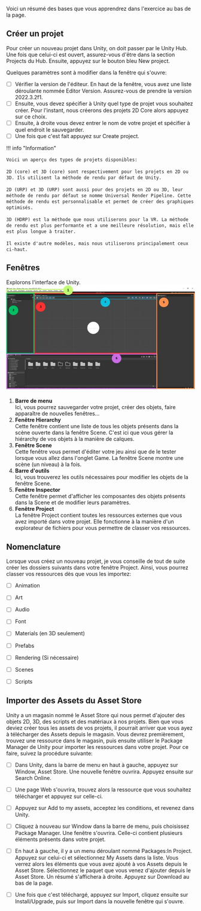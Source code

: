 

Voici un résumé des bases que vous apprendrez dans l'exercice au bas de la page.   
      

## Créer un projet
Pour créer un nouveau projet dans Unity, on doit passer par le Unity Hub. Une fois que celui-ci est ouvert, assurez-vous d'être dans la section Projects du Hub. Ensuite, appuyez sur le bouton bleu New project.      

Quelques paramètres sont à modifier dans la fenêtre qui s'ouvre:      

- [ ] Vérifier la version de l'éditeur. En haut de la fenêtre, vous avez une liste déroulante nommée Editor Version. Assurez-vous de prendre la version 2022.3.2f1.
- [ ] Ensuite, vous devez spécifier à Unity quel type de projet vous souhaitez créer. Pour l'instant, nous créerons des projets 2D Core alors appuyez sur ce choix.
- [ ] Ensuite, à droite vous devez entrer le nom de votre projet et spécifier à quel endroit le sauvegarder.
- [ ] Une fois que c'est fait appuyez sur Create project.

!!! info "Information"

    Voici un aperçu des types de projets disponibles:     
    
    2D (core) et 3D (core) sont respectivement pour les projets en 2D ou 3D. Ils utilisent la méthode de rendu par défaut de Unity.   
    
    2D (URP) et 3D (URP) sont aussi pour des projets en 2D ou 3D, leur méthode de rendu par défaut se nomme Universal Render Pipeline. Cette méthode de rendu est personnalisable et permet de créer des graphiques optimisés.   
    
    3D (HDRP) est la méthode que nous utiliserons pour la VR. La méthode de rendu est plus performante et a une meilleure résolution, mais elle est plus longue à traiter.   
    
    Il existe d'autre modèles, mais nous utiliserons principalement ceux ci-haut.   


      

## Fenêtres
Explorons l'interface de Unity.   
<img src="../images/schema4.jpg">
    
1. **Barre de menu**     
    Ici, vous pourrez sauvegarder votre projet, créer des objets, faire apparaître de nouvelles fenêtres...      
2. **Fenêtre Hierarchy**    
   Cette fenêtre contient une liste de tous les objets présents dans la scène ouverte dans la fenêtre Scene. C'est ici que vous gérer la hiérarchy de vos objets à la manière de calques.      
3. **Fenêtre Scene**    
    Cette fenêtre vous permet d'éditer votre jeu ainsi que de le tester lorsque vous allez dans l'onglet Game. La fenêtre Scene montre une scène (un niveau) à la fois.      
4. **Barre d'outils**    
    Ici, vous trouverez les outils nécessaires pour modifier les objets de la fenêtre Scene.     
5. **Fenêtre Inspector**    
    Cette fenêtre permet d'afficher les composantes des objets présents dans la Scene et de modifier leurs paramètres.      
6. **Fenêtre Project**     
    La fenêtre Project contient toutes les ressources externes que vous avez importé dans votre projet. Elle fonctionne à la manière d'un explorateur de fichiers pour vous permettre de classer vos ressources.   
      


## Nomenclature
Lorsque vous créez un nouveau projet, je vous conseille de tout de suite créer les dossiers suivants dans votre fenêtre Project. Ainsi, vous pourrez classer vos ressources dès que vous les importez:    

- [ ] Animation
- [ ] Art
- [ ] Audio
- [ ] Font
- [ ] Materials (en 3D seulement)
- [ ] Prefabs
- [ ] Rendering (Si nécessaire)
- [ ] Scenes
- [ ] Scripts 


      


## Importer des Assets du Asset Store
Unity a un magasin nommé le Asset Store qui nous permet d'ajouter des objets 2D, 3D, des scripts et des matériaux à nos projets. Bien que vous deviez créer tous les assets de vos projets, il pourrait arriver que vous ayez à télécharger des Assets depuis le magasin. Vous devrez premièrement, trouvez une ressource dans le magasin, puis ensuite utiliser le Package Manager de Unity pour importer les ressources dans votre projet. Pour ce faire, suivez la procédure suivante:      

- [ ] Dans Unity, dans la barre de menu en haut à gauche, appuyez sur Window, Asset Store. Une nouvelle fenêtre ouvrira. Appuyez ensuite sur Search Online.
- [ ] Une page Web s'ouvrira, trouvez alors la ressource que vous souhaitez télécharger et appuyez sur celle-ci.
- [ ] Appuyez sur Add to my assets, acceptez les conditions, et revenez dans Unity.
- [ ] Cliquez à nouveau sur Window dans la barre de menu, puis choisissez Package Manager. Une fenêtre s'ouvrira. Celle-ci contient plusieurs éléments présents dans votre projet.
- [ ] En haut à gauche, il y a un menu déroulant nommé Packages:In Project. Appuyez sur celui-ci et sélectionnez My Assets dans la liste. Vous verrez alors les éléments que vous avez ajouté à vos Assets depuis le Asset Store. Sélectionnez le paquet que vous venez d'ajouter depuis le Asset Store. Un résumé s'affichera à droite. Appuyez sur Download au bas de la page.
- [ ] Une fois que c'est téléchargé, appuyez sur Import, cliquez ensuite sur Install/Upgrade, puis sur Import dans la nouvelle fenêtre qui s'ouvre.

